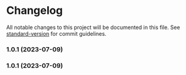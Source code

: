 # Changelog

All notable changes to this project will be documented in this file. See [standard-version](https://github.com/conventional-changelog/standard-version) for commit guidelines.

### 1.0.1 (2023-07-09)

### 1.0.1 (2023-07-09)
